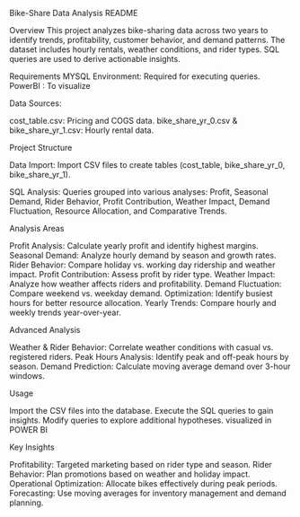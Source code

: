 Bike-Share Data Analysis README

Overview
This project analyzes bike-sharing data across two years to identify trends, profitability, customer behavior, and demand patterns. The dataset includes hourly rentals, weather conditions, and rider types. SQL queries are used to derive actionable insights.

Requirements
MYSQL Environment: Required for executing queries.
PowerBI : To visualize

Data Sources:

cost_table.csv: Pricing and COGS data.
bike_share_yr_0.csv & bike_share_yr_1.csv: Hourly rental data.

Project Structure

Data Import: Import CSV files to create tables (cost_table, bike_share_yr_0, bike_share_yr_1).

SQL Analysis: Queries grouped into various analyses: Profit, Seasonal Demand, Rider Behavior, Profit Contribution, Weather Impact, Demand Fluctuation, Resource Allocation, and Comparative Trends.

Analysis Areas

Profit Analysis: Calculate yearly profit and identify highest margins.
Seasonal Demand: Analyze hourly demand by season and growth rates.
Rider Behavior: Compare holiday vs. working day ridership and weather impact.
Profit Contribution: Assess profit by rider type.
Weather Impact: Analyze how weather affects riders and profitability.
Demand Fluctuation: Compare weekend vs. weekday demand.
Optimization: Identify busiest hours for better resource allocation.
Yearly Trends: Compare hourly and weekly trends year-over-year.

Advanced Analysis

Weather & Rider Behavior: Correlate weather conditions with casual vs. registered riders.
Peak Hours Analysis: Identify peak and off-peak hours by season.
Demand Prediction: Calculate moving average demand over 3-hour windows.

Usage

Import the CSV files into the database.
Execute the SQL queries to gain insights.
Modify queries to explore additional hypotheses.
visualized in POWER BI

Key Insights

Profitability: Targeted marketing based on rider type and season.
Rider Behavior: Plan promotions based on weather and holiday impact.
Operational Optimization: Allocate bikes effectively during peak periods.
Forecasting: Use moving averages for inventory management and demand planning.
